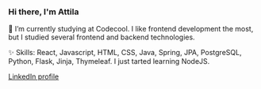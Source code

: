 ### Hi there, I'm Attila


🔭 I’m currently studying at Codecool. I like frontend development the most, but I studied several frontend and backend technologies.

✨ Skills: React, Javascript, HTML, CSS, Java, Spring, JPA, PostgreSQL, Python, Flask, Jinja, Thymeleaf. I just tarted learning NodeJS.


<a href="https://www.linkedin.com/in/schmiedt-attila-554344259/">LinkedIn profile</a>
<!--
**megaseves/megaseves** is a ✨ _special_ ✨ repository because its `README.md` (this file) appears on your GitHub profile.

Here are some ideas to get you started:

- 🔭 I’m currently working on ...
- 🌱 I’m currently learning ...
- 👯 I’m looking to collaborate on ...
- 🤔 I’m looking for help with ...
- 💬 Ask me about ...
- 📫 How to reach me: ...
- 😄 Pronouns: ...
- ⚡ Fun fact: ...
-->
